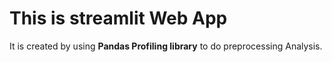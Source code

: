 # This is streamlit Web App
It is created by using **Pandas Profiling library** to do  preprocessing Analysis.
